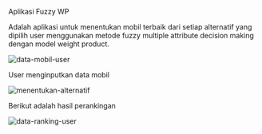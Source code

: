 Aplikasi Fuzzy WP 

Adalah aplikasi untuk menentukan mobil terbaik dari setiap alternatif yang dipilih user menggunakan metode fuzzy multiple attribute decision making dengan model weight product.

![data-mobil-user](https://user-images.githubusercontent.com/107298659/199424274-6b7781df-bd5d-4054-a941-7e8543dfab51.png)

User menginputkan data mobil 

![menentukan-alternatif](https://user-images.githubusercontent.com/107298659/199425344-11dfe4af-8e69-44df-bc9a-bfe25b9e5520.png)

Berikut adalah hasil perankingan

![data-ranking-user](https://user-images.githubusercontent.com/107298659/199424572-a13ae3f2-428b-42c0-813f-f921f03de8bf.png)

